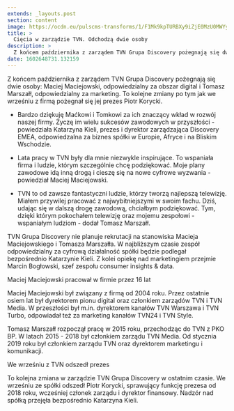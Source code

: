 ```yaml
--- 
extends: _layouts.post 
section: content 
image: https://ocdn.eu/pulscms-transforms/1/F1Mk9kpTURBXy9iZjE0MzU0MWYyMjExZDlmOWQ0MGQ1NGU0YzNhOTNkNi5qcGeSlQM3AM0HKs0DwJMFzQNXzQHCgaExAQ 
title: > 
  Cięcia w zarządzie TVN. Odchodzą dwie osoby 
description: > 
  Z końcem października z zarządem TVN Grupa Discovery pożegnają się dwie osoby: Maciej Maciejowski, odpowiedzialny za obszar digital i Tomasz Marszałł, odpowiedzialny za marketing.- Lata pracy w TVN były dla mnie niezwykle inspirujące.dyrektorem kanałów TVN Warszawa i TVN Turbo, odpowiadał też za marketing kanałów TVN24 i TVN Style.Tomasz Marszałł rozpoczął pracę w 2015 roku, przechodząc do TVN z PKO BP.We wrześniu z TVN odszedł prezesTo kolejna zmiana w zarządzie TVN Grupa Discovery w ostatnim czasie. 
date: 1602648731.132159 
--- 
```

Z końcem października z zarządem TVN Grupa Discovery pożegnają się dwie osoby: Maciej Maciejowski, odpowiedzialny za obszar digital i Tomasz Marszałł, odpowiedzialny za marketing. To kolejne zmiany po tym jak we wrześniu z firmą pożegnał się jej prezes Piotr Korycki.

- Bardzo dziękuję Maćkowi i Tomkowi za ich znaczący wkład w rozwój naszej firmy. Życzę im wielu sukcesów zawodowych w przyszłości - powiedziała Katarzyna Kieli, prezes i dyrektor zarządzająca Discovery EMEA, odpowiedzalna za biznes spółki w Europie, Afryce i na Bliskim Wschodzie.

- Lata pracy w TVN były dla mnie niezwykle inspirujące. To wspaniała firma i ludzie, którym szczególnie chcę podziękować. Moje plany zawodowe idą inną drogą i cieszę się na nowe cyfrowe wyzwania - powiedział Maciej Maciejowski.

- TVN to od zawsze fantastyczni ludzie, którzy tworzą najlepszą telewizję. Miałem przywilej pracować z najwybitniejszymi w swoim fachu. Dziś, udając się w dalszą drogę zawodową, chciałbym podziękować. Tym, dzięki którym pokochałem telewizję oraz mojemu zespołowi - wspaniałym ludziom - dodał Tomasz Marszałł.

TVN Grupa Discovery nie planuje rekrutacji na stanowiska Macieja Maciejowskiego i Tomasza Marszałła. W najbliższym czasie zespół odpowiedzialny za cyfrową działalność spółki będzie podlegał bezpośrednio Katarzynie Kieli. Z kolei opiekę nad marketingiem przejmie Marcin Bogłowski, szef zespołu consumer insights & data.

Maciej Maciejowski pracował w firmie przez 16 lat

Maciej Maciejowski był związany z firmą od 2004 roku. Przez ostatnie osiem lat był dyrektorem pionu digital oraz członkiem zarządów TVN i TVN Media. W przeszłości był m.in. dyrektorem kanałów TVN Warszawa i TVN Turbo, odpowiadał też za marketing kanałów TVN24 i TVN Style.

Tomasz Marszałł rozpoczął pracę w 2015 roku, przechodząc do TVN z PKO BP. W latach 2015 - 2018 był członkiem zarządu TVN Media. Od stycznia 2019 roku był członkiem zarządu TVN oraz dyrektorem marketingu i komunikacji.

We wrześniu z TVN odszedł prezes

To kolejna zmiana w zarządzie TVN Grupa Discovery w ostatnim czasie. We wrześniu ze spółki odszedł Piotr Korycki, sprawujący funkcję prezesa od 2018 roku, wcześniej członek zarządu i dyrektor finansowy. Nadzór nad spółką przejęła bezpośrednio Katarzyna Kieli.